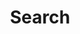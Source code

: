 ---
title: "Search" # in any language you want
layout: "search" # is necessary
# url: "/archive"
# description: "Description for Search"
summary: "search"
placeholder: "Enter your text for search..."
---
